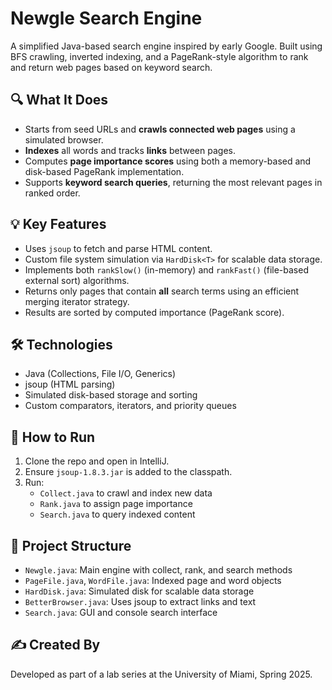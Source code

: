 # Newgle Search Engine

A simplified Java-based search engine inspired by early Google. Built using BFS crawling, inverted indexing, and a PageRank-style algorithm to rank and return web pages based on keyword search.

## 🔍 What It Does

- Starts from seed URLs and **crawls connected web pages** using a simulated browser.
- **Indexes** all words and tracks **links** between pages.
- Computes **page importance scores** using both a memory-based and disk-based PageRank implementation.
- Supports **keyword search queries**, returning the most relevant pages in ranked order.

## 💡 Key Features

- Uses `jsoup` to fetch and parse HTML content.
- Custom file system simulation via `HardDisk<T>` for scalable data storage.
- Implements both `rankSlow()` (in-memory) and `rankFast()` (file-based external sort) algorithms.
- Returns only pages that contain **all** search terms using an efficient merging iterator strategy.
- Results are sorted by computed importance (PageRank score).

## 🛠 Technologies

- Java (Collections, File I/O, Generics)
- jsoup (HTML parsing)
- Simulated disk-based storage and sorting
- Custom comparators, iterators, and priority queues

## 🚀 How to Run

1. Clone the repo and open in IntelliJ.
2. Ensure `jsoup-1.8.3.jar` is added to the classpath.
3. Run:
   - `Collect.java` to crawl and index new data
   - `Rank.java` to assign page importance
   - `Search.java` to query indexed content

## 📁 Project Structure

- `Newgle.java`: Main engine with collect, rank, and search methods
- `PageFile.java`, `WordFile.java`: Indexed page and word objects
- `HardDisk.java`: Simulated disk for scalable data storage
- `BetterBrowser.java`: Uses jsoup to extract links and text
- `Search.java`: GUI and console search interface

## ✍️ Created By

Developed as part of a lab series at the University of Miami, Spring 2025.
